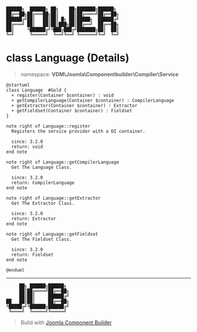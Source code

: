```
██████╗  ██████╗ ██╗    ██╗███████╗██████╗
██╔══██╗██╔═══██╗██║    ██║██╔════╝██╔══██╗
██████╔╝██║   ██║██║ █╗ ██║█████╗  ██████╔╝
██╔═══╝ ██║   ██║██║███╗██║██╔══╝  ██╔══██╗
██║     ╚██████╔╝╚███╔███╔╝███████╗██║  ██║
╚═╝      ╚═════╝  ╚══╝╚══╝ ╚══════╝╚═╝  ╚═╝
```
# class Language (Details)
> namespace: **VDM\Joomla\Componentbuilder\Compiler\Service**
```uml
@startuml
class Language  #Gold {
  + register(Container $container) : void
  + getCompilerLanguage(Container $container) : CompilerLanguage
  + getExtractor(Container $container) : Extractor
  + getFieldset(Container $container) : Fieldset
}

note right of Language::register
  Registers the service provider with a DI container.

  since: 3.2.0
  return: void
end note

note right of Language::getCompilerLanguage
  Get The Language Class.

  since: 3.2.0
  return: CompilerLanguage
end note

note right of Language::getExtractor
  Get The Extractor Class.

  since: 3.2.0
  return: Extractor
end note

note right of Language::getFieldset
  Get The Fieldset Class.

  since: 3.2.0
  return: Fieldset
end note
 
@enduml
```

---
```
     ██╗ ██████╗██████╗
     ██║██╔════╝██╔══██╗
     ██║██║     ██████╔╝
██   ██║██║     ██╔══██╗
╚█████╔╝╚██████╗██████╔╝
 ╚════╝  ╚═════╝╚═════╝
```
> Build with [Joomla Component Builder](https://git.vdm.dev/joomla/Component-Builder)

